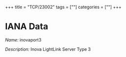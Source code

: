 +++
title = "TCP/23002"
tags = [""]
categories = [""]
+++

# IANA Data

_Name:_ inovaport3

_Description:_ Inova LightLink Server Type 3

